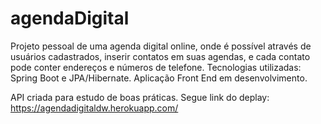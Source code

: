 # agendaDigital
Projeto pessoal de uma agenda digital online, onde é possível através de usuários cadastrados, inserir contatos em suas agendas, e cada contato pode conter endereços e números de telefone. Tecnologias utilizadas: Spring Boot e JPA/Hibernate. Aplicação Front End em desenvolvimento.

API criada para estudo de boas práticas. Segue link do deplay: https://agendadigitaldw.herokuapp.com/
